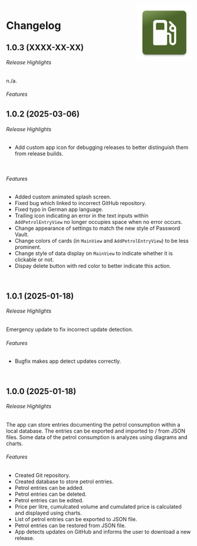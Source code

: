 <img src="docs/img/icon.png" height="150" align="right">

# Changelog

## 1.0.3 (XXXX-XX-XX)
###### Release Highlights
n./a.

###### Features

## 1.0.2 (2025-03-06)
###### Release Highlights
* Add custom app icon for debugging releases to better distinguish them from release builds.

<br/>

###### Features
* Added custom animated splash screen.
* Fixed bug which linked to incorrect GitHub repository.
* Fixed typo in German app language.
* Trailing icon indicating an error in the text inputs within `AddPetrolEntryView` no longer occupies space when no error occurs.
* Change appearance of settings to match the new style of Password Vault.
* Change colors of cards (in `MainView` and `AddPetrolEntryView`) to be less prominent.
* Change style of data display on `MainView` to indicate whether it is clickable or not.
* Dispay delete button with red color to better indicate this action.

<br/>

## 1.0.1 (2025-01-18)
###### Release Highlights
Emergency update to fix incorrect update detection.

###### Features
* Bugfix makes app detect updates correctly.

<br/>

## 1.0.0 (2025-01-18)
###### Release Highlights
The app can store entries documenting the petrol consumption within a local database. The entries can be exported and imported to / from JSON files. Some data of the petrol consumption is analyzes using diagrams and charts.

###### Features
* Created Git repository.
* Created database to store petrol entries.
* Petrol entries can be added.
* Petrol entries can be deleted.
* Petrol entries can be edited.
* Price per litre, cumulcated volume and cumulated price is calculated and displayed using charts.
* List of petrol entries can be exported to JSON file.
* Petrol entries can be restored from JSON file.
* App detects updates on GitHub and informs the user to download a new release.
